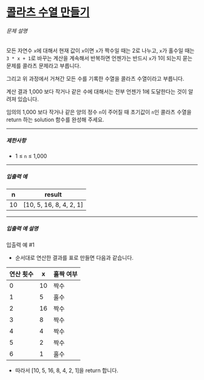 # [콜라츠 수열 만들기](https://school.programmers.co.kr/learn/courses/30/lessons/181919)


###### 문제 설명


모든 자연수 `x`에 대해서 현재 값이 `x`이면 `x`가 짝수일 때는 2로 나누고, `x`가 홀수일 때는 `3 * x + 1`로 바꾸는 계산을 계속해서 반복하면 언젠가는 반드시 `x`가 1이 되는지 묻는 문제를 콜라츠 문제라고 부릅니다.


그리고 위 과정에서 거쳐간 모든 수를 기록한 수열을 콜라츠 수열이라고 부릅니다.


계산 결과 1,000 보다 작거나 같은 수에 대해서는 전부 언젠가 1에 도달한다는 것이 알려져 있습니다. 


임의의 1,000 보다 작거나 같은 양의 정수 `n`이 주어질 때 초기값이 `n`인 콜라츠 수열을 return 하는 solution 함수를 완성해 주세요.




---


##### 제한사항


* 1 ≤ `n` ≤ 1,000




---


##### 입출력 예




| n | result |
| --- | --- |
| 10 | \[10, 5, 16, 8, 4, 2, 1] |




---


##### 입출력 예 설명


입출력 예 \#1


* 순서대로 연산한 결과를 표로 만들면 다음과 같습니다.




| 연산 횟수 | x | 홀짝 여부 |
| --- | --- | --- |
| 0 | 10 | 짝수 |
| 1 | 5 | 홀수 |
| 2 | 16 | 짝수 |
| 3 | 8 | 짝수 |
| 4 | 4 | 짝수 |
| 5 | 2 | 짝수 |
| 6 | 1 | 홀수 |


* 따라서 \[10, 5, 16, 8, 4, 2, 1]을 return 합니다.



